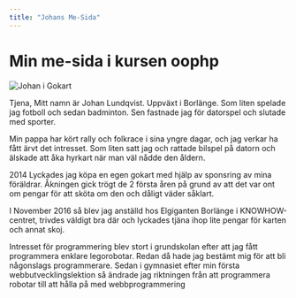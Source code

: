 ```yaml
---
title: "Johans Me-Sida"
---
```

Min me-sida i kursen oophp
=========================

<img class="right" src="img/me.jpg" alt="Johan i Gokart">

Tjena, Mitt namn är Johan Lundqvist. Uppväxt i Borlänge. Som liten spelade jag fotboll och sedan badminton. Sen fastnade jag för datorspel och slutade med sporter.

Min pappa har kört rally och folkrace i sina yngre dagar, och jag verkar ha fått ärvt det intresset. Som liten satt jag och rattade bilspel på datorn och älskade att åka hyrkart när man väl nådde den åldern.

2014 Lyckades jag köpa en egen gokart med hjälp av sponsring av mina föräldrar. Åkningen gick trögt de 2 första åren på grund av att det var ont om pengar för att sköta om den och dåligt väder såklart.

I November 2016 så blev jag anställd hos Elgiganten Borlänge i KNOWHOW-centret, trivdes väldigt bra där och lyckades tjäna ihop lite pengar för karten och annat skoj.

Intresset för programmering blev stort i grundskolan efter att jag fått programmera enklare legorobotar. Redan då hade jag bestämt mig för att bli någonslags programmerare. Sedan i gymnasiet efter min första webbutvecklingslektion så ändrade jag riktningen från att programmera robotar till att hålla på med webbprogrammering

